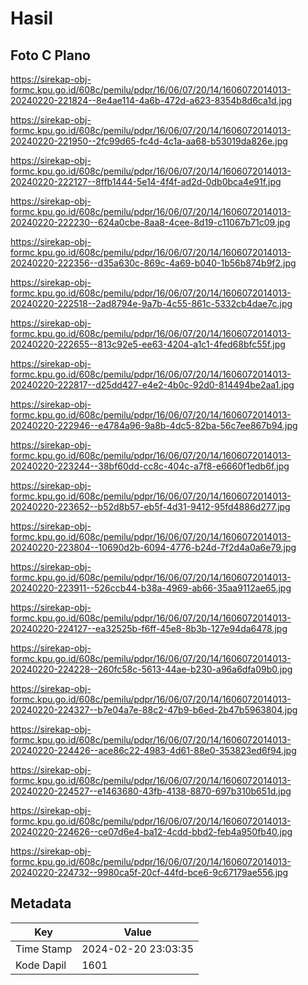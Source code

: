 # Hasil

## Foto C Plano

https://sirekap-obj-formc.kpu.go.id/608c/pemilu/pdpr/16/06/07/20/14/1606072014013-20240220-221824--8e4ae114-4a6b-472d-a623-8354b8d6ca1d.jpg

https://sirekap-obj-formc.kpu.go.id/608c/pemilu/pdpr/16/06/07/20/14/1606072014013-20240220-221950--2fc99d65-fc4d-4c1a-aa68-b53019da826e.jpg

https://sirekap-obj-formc.kpu.go.id/608c/pemilu/pdpr/16/06/07/20/14/1606072014013-20240220-222127--8ffb1444-5e14-4f4f-ad2d-0db0bca4e91f.jpg

https://sirekap-obj-formc.kpu.go.id/608c/pemilu/pdpr/16/06/07/20/14/1606072014013-20240220-222230--624a0cbe-8aa8-4cee-8d19-c11067b71c09.jpg

https://sirekap-obj-formc.kpu.go.id/608c/pemilu/pdpr/16/06/07/20/14/1606072014013-20240220-222356--d35a630c-869c-4a69-b040-1b56b874b9f2.jpg

https://sirekap-obj-formc.kpu.go.id/608c/pemilu/pdpr/16/06/07/20/14/1606072014013-20240220-222518--2ad8794e-9a7b-4c55-861c-5332cb4dae7c.jpg

https://sirekap-obj-formc.kpu.go.id/608c/pemilu/pdpr/16/06/07/20/14/1606072014013-20240220-222655--813c92e5-ee63-4204-a1c1-4fed68bfc55f.jpg

https://sirekap-obj-formc.kpu.go.id/608c/pemilu/pdpr/16/06/07/20/14/1606072014013-20240220-222817--d25dd427-e4e2-4b0c-92d0-814494be2aa1.jpg

https://sirekap-obj-formc.kpu.go.id/608c/pemilu/pdpr/16/06/07/20/14/1606072014013-20240220-222946--e4784a96-9a8b-4dc5-82ba-56c7ee867b94.jpg

https://sirekap-obj-formc.kpu.go.id/608c/pemilu/pdpr/16/06/07/20/14/1606072014013-20240220-223244--38bf60dd-cc8c-404c-a7f8-e6660f1edb6f.jpg

https://sirekap-obj-formc.kpu.go.id/608c/pemilu/pdpr/16/06/07/20/14/1606072014013-20240220-223652--b52d8b57-eb5f-4d31-9412-95fd4886d277.jpg

https://sirekap-obj-formc.kpu.go.id/608c/pemilu/pdpr/16/06/07/20/14/1606072014013-20240220-223804--10690d2b-6094-4776-b24d-7f2d4a0a6e79.jpg

https://sirekap-obj-formc.kpu.go.id/608c/pemilu/pdpr/16/06/07/20/14/1606072014013-20240220-223911--526ccb44-b38a-4969-ab66-35aa9112ae65.jpg

https://sirekap-obj-formc.kpu.go.id/608c/pemilu/pdpr/16/06/07/20/14/1606072014013-20240220-224127--ea32525b-f6ff-45e8-8b3b-127e94da6478.jpg

https://sirekap-obj-formc.kpu.go.id/608c/pemilu/pdpr/16/06/07/20/14/1606072014013-20240220-224228--260fc58c-5613-44ae-b230-a96a6dfa09b0.jpg

https://sirekap-obj-formc.kpu.go.id/608c/pemilu/pdpr/16/06/07/20/14/1606072014013-20240220-224327--b7e04a7e-88c2-47b9-b6ed-2b47b5963804.jpg

https://sirekap-obj-formc.kpu.go.id/608c/pemilu/pdpr/16/06/07/20/14/1606072014013-20240220-224426--ace86c22-4983-4d61-88e0-353823ed6f94.jpg

https://sirekap-obj-formc.kpu.go.id/608c/pemilu/pdpr/16/06/07/20/14/1606072014013-20240220-224527--e1463680-43fb-4138-8870-697b310b651d.jpg

https://sirekap-obj-formc.kpu.go.id/608c/pemilu/pdpr/16/06/07/20/14/1606072014013-20240220-224626--ce07d6e4-ba12-4cdd-bbd2-feb4a950fb40.jpg

https://sirekap-obj-formc.kpu.go.id/608c/pemilu/pdpr/16/06/07/20/14/1606072014013-20240220-224732--9980ca5f-20cf-44fd-bce6-9c67179ae556.jpg


## Metadata

| Key        | Value               |
| ---------- | ------------------- |
| Time Stamp | 2024-02-20 23:03:35 |
| Kode Dapil | 1601                |



